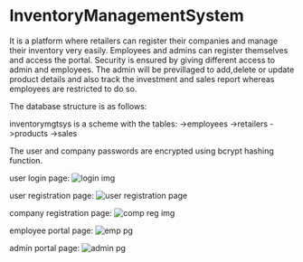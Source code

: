 # InventoryManagementSystem

It is a platform where retailers can register their companies and manage their inventory very easily. Employees and admins can register themselves and access the portal.
Security is ensured by giving different access to admin and employees. The admin will be previllaged to add,delete or update product details and also track the investment
and sales report whereas employees are restricted to do so.

The database structure is as follows:

inventorymgtsys is a scheme with the tables:
->employees
->retailers
->products
->sales

The user and company passwords are encrypted using bcrypt hashing function.

user login page:
![login img](userLogin.png)

user registration page:
![user registration page](userReg.png)

company registration page:
![comp reg img](companyreg.png)

employee portal page:
![emp pg](employeepage.png)

admin portal page:
![admin pg](adminpage)
